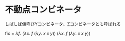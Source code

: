 # 不動点コンビネータ

しばしば値呼びYコンビネータ、Zコンビネータとも呼ばれる

$\mathrm{fix} = \lambda f.\ (\lambda x.\ f\ (\lambda y.\ x\ x\ y))\ (\lambda x.\ f\ (\lambda y.\ x\ x\ y))$
